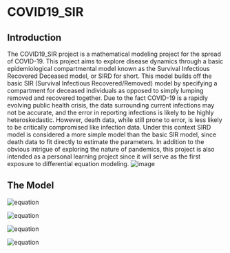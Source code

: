 
# COVID19_SIR

<!-- Introduction -->
## Introduction
The COVID19_SIR project is a mathematical modeling project for the spread of COVID-19.  This project aims to explore disease dynamics through a basic epidemiological compartmental model known as the Survival Infectious
Recovered Deceased model, or SIRD for short. 
This model builds off the basic SIR (Survival Infectious Recovered/Removed) model by specifying a compartment for deceased individuals as opposed to simply lumping removed and recovered together. Due to the fact COVID-19 is a rapidly evolving public health crisis, the data surrounding current infections may not be accurate, 
and the error in reporting infections is likely to be highly heteroskedastic. However, death data, while still prone to error, is less likely to be critically compromised like infection data. Under this context SIRD model is considered a more simple model than the basic SIR model, since death data to fit directly to estimate the parameters.
In addition to the obvious intrigue of exploring the nature of pandemics, this project is also intended as a personal learning project since it will serve as the first exposure to differential equation modeling. 
![image](https://user-images.githubusercontent.com/67161057/118061894-dca70680-b363-11eb-89af-eb79d7e00d2e.png)

<!-- The Model -->
## The Model

![equation](http://www.sciweavers.org/free-online-latex-equation-editor)

![equation](http://www.sciweavers.org/free-online-latex-equation-editor)

![equation](http://www.sciweavers.org/free-online-latex-equation-editor)

![equation](http://www.sciweavers.org/free-online-latex-equation-editor)



